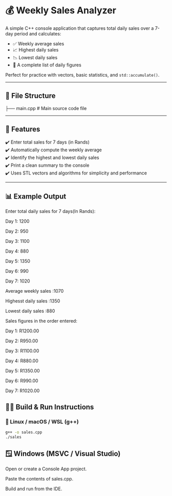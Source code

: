 # 💰 Weekly Sales Analyzer

A simple C++ console application that captures total daily sales over a 7-day period and calculates:

- ✅ Weekly average sales  
- 📈 Highest daily sales  
- 📉 Lowest daily sales  
- 🧾 A complete list of daily figures  

Perfect for practice with vectors, basic statistics, and `std::accumulate()`.

---

## 📁 File Structure

├── main.cpp # Main source code file


---

## 🌟 Features

✔️ Enter total sales for 7 days (in Rands)  
✔️ Automatically compute the weekly average  
✔️ Identify the highest and lowest daily sales  
✔️ Print a clean summary to the console  
✔️ Uses STL vectors and algorithms for simplicity and performance  

---

## 📊 Example Output

Enter total daily sales for 7 days(In Rands):

Day 1: 1200

Day 2: 950

Day 3: 1100

Day 4: 880

Day 5: 1350

Day 6: 990

Day 7: 1020

Average weekly sales :1070

Highesst daily sales :1350

Lowest daily sales :880

Sales figures in the order entered:

Day 1: R1200.00

Day 2: R950.00

Day 3: R1100.00

Day 4: R880.00

Day 5: R1350.00

Day 6: R990.00

Day 7: R1020.00



## 🧑‍💻 Build & Run Instructions

### 🐧 Linux / macOS / WSL (g++)

```bash
g++ -o sales.cpp
./sales
```

## 🪟 Windows (MSVC / Visual Studio)
Open or create a Console App project.

Paste the contents of sales.cpp.

Build and run from the IDE.

